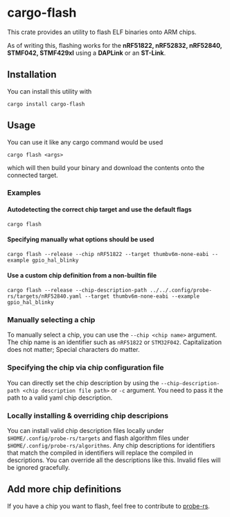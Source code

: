 # cargo-flash

This crate provides an utility to flash ELF binaries onto ARM chips.

As of writing this, flashing works for the **nRF51822, nRF52832, nRF52840, STMF042, STMF429xI** using a **DAPLink** or an **ST-Link**.

## Installation

You can install this utility with

`cargo install cargo-flash`

## Usage

You can use it like any cargo command would be used

`cargo flash <args>`

which will then build your binary and download the contents onto the connected target.

### Examples

#### Autodetecting the correct chip target and use the default flags

`cargo flash`

#### Specifying manually what options should be used

`cargo flash --release --chip nRF51822 --target thumbv6m-none-eabi --example gpio_hal_blinky`

#### Use a custom chip definition from a non-builtin file

`cargo flash --release --chip-description-path ../../.config/probe-rs/targets/nRF52840.yaml --target thumbv6m-none-eabi --example gpio_hal_blinky`

### Manually selecting a chip

To manually select a chip, you can use the `--chip <chip name>` argument. The chip name is an identifier such as `nRF51822` or `STM32F042`. Capitalization does not matter; Special characters do matter.

### Specifying the chip via chip configuration file

You can directly set the chip description by using the `--chip-description-path <chip description file path>` or `-c` argument. You need to pass it the path to a valid yaml chip description.

### Locally installing & overriding chip descripions

You can install valid chip description files locally under `$HOME/.config/probe-rs/targets` and flash algorithm files under `$HOME/.config/probe-rs/algorithms`. Any chip descriptions for identifiers that match the compiled in identifiers will replace the compiled in descriptions. You can override all the descriptions like this. Invalid files will be ignored gracefully.

## Add more chip definitions

If you have a chip you want to flash, feel free to contribute to [probe-rs](https://github.com/probe-rs/probe-rs).